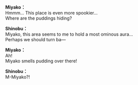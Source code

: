 # 

  
**Miyako：**  
Hmmm... This place is even more spookier...  
Where are the puddings hiding?  
  
**Shinobu：**  
Miyako, this area seems to me to hold a most ominous aura...  
Perhaps we should turn ba—  
  
**Miyako：**  
Ah!  
 Miyako smells pudding over there!  
  
**Shinobu：**  
M-Miyako?!  
